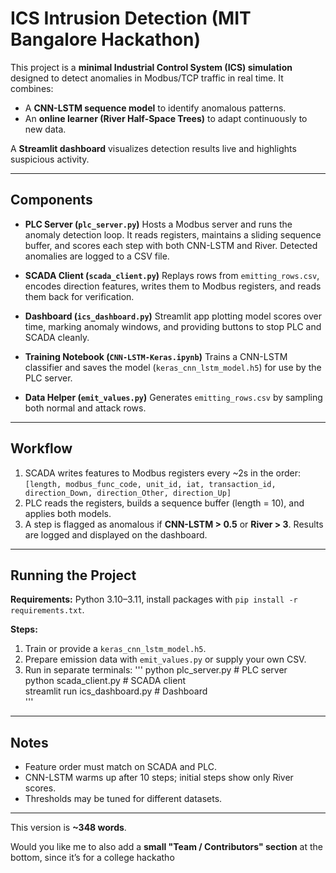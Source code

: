 # ICS Intrusion Detection (MIT Bangalore Hackathon)

This project is a **minimal Industrial Control System (ICS) simulation** designed to detect anomalies in Modbus/TCP traffic in real time.
It combines:

* A **CNN-LSTM sequence model** to identify anomalous patterns.
* An **online learner (River Half-Space Trees)** to adapt continuously to new data.

A **Streamlit dashboard** visualizes detection results live and highlights suspicious activity.

---

## Components

* **PLC Server (`plc_server.py`)**
  Hosts a Modbus server and runs the anomaly detection loop. It reads registers, maintains a sliding sequence buffer, and scores each step with both CNN-LSTM and River. Detected anomalies are logged to a CSV file.

* **SCADA Client (`scada_client.py`)**
  Replays rows from `emitting_rows.csv`, encodes direction features, writes them to Modbus registers, and reads them back for verification.

* **Dashboard (`ics_dashboard.py`)**
  Streamlit app plotting model scores over time, marking anomaly windows, and providing buttons to stop PLC and SCADA cleanly.

* **Training Notebook (`CNN-LSTM-Keras.ipynb`)**
  Trains a CNN-LSTM classifier and saves the model (`keras_cnn_lstm_model.h5`) for use by the PLC server.

* **Data Helper (`emit_values.py`)**
  Generates `emitting_rows.csv` by sampling both normal and attack rows.

---

## Workflow

1. SCADA writes features to Modbus registers every \~2s in the order:
   `[length, modbus_func_code, unit_id, iat, transaction_id, direction_Down, direction_Other, direction_Up]`
2. PLC reads the registers, builds a sequence buffer (length = 10), and applies both models.
3. A step is flagged as anomalous if **CNN-LSTM > 0.5** or **River > 3**. Results are logged and displayed on the dashboard.

---

## Running the Project

**Requirements:** Python 3.10–3.11, install packages with `pip install -r requirements.txt`.

**Steps:**

1. Train or provide a `keras_cnn_lstm_model.h5`.
2. Prepare emission data with `emit_values.py` or supply your own CSV.
3. Run in separate terminals:
   '''
   python plc_server.py        # PLC server  
   python scada_client.py      # SCADA client  
   streamlit run ics_dashboard.py   # Dashboard  
   '''
---

## Notes

* Feature order must match on SCADA and PLC.
* CNN-LSTM warms up after 10 steps; initial steps show only River scores.
* Thresholds may be tuned for different datasets.

---
This version is **\~348 words**.

Would you like me to also add a **small "Team / Contributors" section** at the bottom, since it’s for a college hackatho

